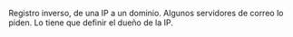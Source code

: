 Registro inverso, de una IP a un dominio.
Algunos servidores de correo lo piden.
Lo tiene que definir el dueño de la IP.
